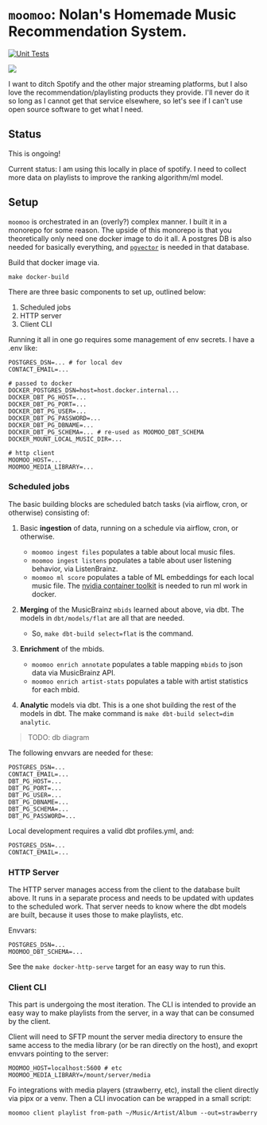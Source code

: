 # `moomoo`: Nolan's Homemade Music Recommendation System.

[![Unit Tests](https://github.com/nolanbconaway/moomoo/actions/workflows/push.yml/badge.svg)](https://github.com/nolanbconaway/moomoo/actions/workflows/push.yml)

![](https://archives.bulbagarden.net/media/upload/5/5f/MooMoo_Farm_anime.png)

I want to ditch Spotify and the other major streaming platforms, but I also love the recommendation/playlisting products they provide.
I'll never do it so long as I cannot get that service elsewhere, so let's see if I can't use open source software to get what I need.

## Status

This is ongoing! 

Current status: I am using this locally in place of spotify. I need to collect more data on playlists to improve the ranking algorithm/ml model.

## Setup

`moomoo` is orchestrated in an (overly?) complex manner. I built it in a monorepo for some reason. The upside of this monorepo is that you theoretically only need one docker image to do it all. A postgres DB is also needed for basically everything, and [`pgvector`](https://github.com/pgvector/pgvector) is needed in that database.

Build that docker image via.

```
make docker-build
```

There are three basic components to set up, outlined below:

1. Scheduled jobs
2. HTTP server
3. Client CLI

Running it all in one go requires some management of env secrets. I have a .env like:

```
POSTGRES_DSN=... # for local dev
CONTACT_EMAIL=...

# passed to docker
DOCKER_POSTGRES_DSN=host=host.docker.internal...
DOCKER_DBT_PG_HOST=...
DOCKER_DBT_PG_PORT=...
DOCKER_DBT_PG_USER=...
DOCKER_DBT_PG_PASSWORD=...
DOCKER_DBT_PG_DBNAME=...
DOCKER_DBT_PG_SCHEMA=... # re-used as MOOMOO_DBT_SCHEMA
DOCKER_MOUNT_LOCAL_MUSIC_DIR=...

# http client
MOOMOO_HOST=...
MOOMOO_MEDIA_LIBRARY=...
```

### Scheduled jobs

The basic building blocks are scheduled batch tasks (via airflow, cron, or otherwise) consisting of:

1. Basic **ingestion** of data, running on a schedule via airflow, cron, or otherwise.
    - `moomoo ingest files` populates a table about local music files.
    - `moomoo ingest listens` populates a table about user listening behavior, via ListenBrainz.
    - `moomoo ml score` populates a table of ML embeddings for each local music file. The [nvidia container toolkit](https://docs.nvidia.com/datacenter/cloud-native/container-toolkit/latest/user-guide.html) is needed to run ml work in docker.


2. **Merging** of the MusicBrainz `mbids` learned about above, via dbt. The models in `dbt/models/flat` are all that are needed.
    - So, `make dbt-build select=flat` is the command.

3. **Enrichment** of the mbids.
    - `moomoo enrich annotate` populates a table mapping `mbids` to json data via MusicBrainz API.
    - `moomoo enrich artist-stats` populates a table with artist statistics for each mbid.

4. **Analytic** models via dbt. This is a one shot building the rest of the models in dbt. The make command is `make dbt-build select=dim analytic`.

> TODO: db diagram

The following envvars are needed for these:

```
POSTGRES_DSN=...
CONTACT_EMAIL=...
DBT_PG_HOST=...
DBT_PG_PORT=...
DBT_PG_USER=...
DBT_PG_DBNAME=...
DBT_PG_SCHEMA=...
DBT_PG_PASSWORD=...
```

Local development requires a valid dbt profiles.yml, and:

```
POSTGRES_DSN=...
CONTACT_EMAIL=...
```

### HTTP Server

The HTTP server manages access from the client to the database built above. It runs in a separate process and needs to be updated with updates to the scheduled work. That server needs to know where the dbt models are built, because it uses those to make playlists, etc.

Envvars:

```
POSTGRES_DSN=...
MOOMOO_DBT_SCHEMA=...
```

See the `make docker-http-serve` target for an easy way to run this.

### Client CLI

This part is undergoing the most iteration. The CLI is intended to provide an easy way to make playlists from the server, in a way that can be consumed by the client.

Client will need to SFTP mount the server media directory to ensure the same access to the media library (or be ran directly on the host), and exoprt envvars pointing to the server:

```
MOOMOO_HOST=localhost:5600 # etc
MOOMOO_MEDIA_LIBRARY=/mount/server/media
```

Fo integrations with media players (strawberry, etc), install the client directly via pipx or a venv. Then a CLI invocation can be wrapped in a small script:

```
moomoo client playlist from-path ~/Music/Artist/Album --out=strawberry
```


